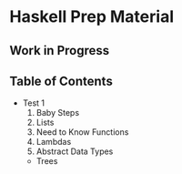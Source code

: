 # Haskell Prep Material
## Work in Progress

## Table of Contents
- Test 1
  1. Baby Steps
  2. Lists
  3. Need to Know Functions
  4. Lambdas
  5. Abstract Data Types
    - Trees
